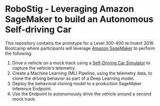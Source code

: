 # RoboStig - Leveraging Amazon SageMaker to build an Autonomous Self-driving Car

This repository contains the prototype for a Level 300-400 re:Invent 2018 Bootcamp where participants will leverage [Amazon SageMaker](https://aws.amazon.com/sagemaker/) to perform the following:

1. Drive a vehicle on a mock track using a [Self-Driving Car Simulator](https://github.com/udacity/self-driving-car-sim) to capture the vehicle's telemetry.
2. Create a Machine Learning (ML) Pipeline, using the telemetry data, to clone the driving behavior as part of a Deep Learning model.
3. Deploy the behavioral cloning model to a production SageMaker Inference Endpoint.
4. Use the Endpoint to autonomously drive the vehicle around a second mock track.
